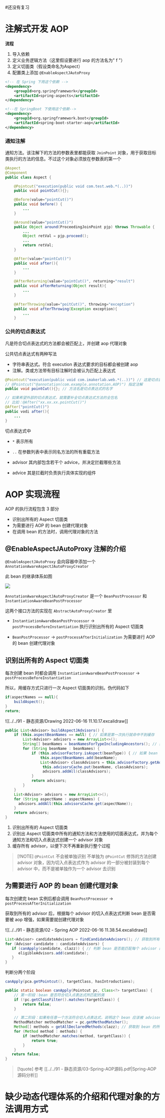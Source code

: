#还没有复习 

# 注解式开发 AOP

**流程**

1.  导入依赖
2. 定义业务逻辑方法（这里假设要进行 aop 的方法名为" f "）
3. 定义切面类（假设类命名为Aspect）
4. 配置类上添加 `@EnableAspectJAutoProxy`

```xml
<!-- 在 Spring 下用这个依赖 -->
<dependency>
	<groupId>org.springframework</groupId>
    <artifactId>spring-aspects</artifactId>
</dependency>

<!--在 SpringBoot 下使用这个依赖-->
<dependency>
    <groupId>org.springframework.boot</groupId>
    <artifactId>spring-boot-starter-aop</artifactId>
</dependency>
```


### 通知注解

通知方法。该注解下的方法的参数表里都能获取 `JoinPoint` 对象，用于获取目标类执行的方法的信息。不过这个对象必须放在参数表的第一个

```java
@Aspect
@Component
public class Aspect {

	@Pointcut("execution(public void com.test.web.*(..))")  
	public void pointCut(){};  

    @Before(value="pointCut()")
    public void before() {
        ...
    }

    @Around(value="pointCut()")
    public Object around(ProceedingJoinPoint pjp) throws Throwable {
        ...
        Object retVal = pjp.proceed();
        ...
        return retVal;
    }

	@After(value="pointCut()")
	public void after(){
		...
	}

	@AfterReturning(value="pointCut()", returning="result")
	public void afterReturning(Object result){
	    ...
	}
	
	@AfterThrowing(value="poitCut()", throwing="exception")
	public void afterThrowing(Exception exception){
	    ...
	}
```



### 公共的切点表达式

凡是符合切点表达式的方法都会被匹配上，并创建 aop 代理对象

公共切点表达式有两种写法
- 字符串表达式。符合 execution 表达式要求的目标都会被创建 aop
- 注解。类或方法带有目标注解时会被认为匹配上表达式

```java
@Pointcut("execution(public void com.imakerlab.web.*(..))") // 这是切点表达式的内容
// @Pointcut("@annotation(com.example.annotation.AOP)") 指定注解
public void pointCut(){}; // 方法名是切点表达式的名字

// 如果希望外部的切点表达式，就需要补全切点表达式方法的全包名
// 比如：@After("xx.xx.xx.pointCut()")
@After("pointCut()")  
public vodi after(){  
    ...  
}
```

切点表达式中
- `*` 表示所有
- `..` 在参数列表中表示同名方法的所有重载方法


- advisor 其内部包含若干个 advice，并决定拦截哪些方法
- advice 其是拦截时负责执行具体实现的组件


# AOP 实现流程
AOP 的执行流程包含 3 部分
- 识别出所有的 Aspect 切面类
- 为需要进行 AOP 的 bean 创建代理对象
- 在调用 bean 的方法时，调用代理对象的方法


## @EnableAspectJAutoProxy 注解的介绍

 `@EnableAspectJAutoProxy` 会向容器中添加一个 `AnnotationAwareAspectJAutoProxyCreator`

此 bean 的继承体系如图

![](https://oscimg.oschina.net/oscnet/up-f18d0274c515709c36a20daf1e410222091.png)

`AnnotationAwareAspectJAutoProxyCreator` 是一个 `BeanPostProcessor` 和 `InstantiationAwareBeanPostProcessor`

这两个接口方法的实现在 `AbstractAutoProxyCreator` 里

- `InstantiationAwareBeanPostProcessor` -> `postProcessBeforeInstantiation` 执行识别出所有的 Aspect 切面类

- `BeanPostProcessor` -> `postProcessAfterInitialization` 为需要进行 AOP 的 bean 创建代理对象




## 识别出所有的 Aspect 切面类

每次创建 bean 时都会调用 `InstantiationAwareBeanPostProcessor` -> `postProcessBeforeInstantiation` 

所以，用缓存方式只进行一次 Aspect 切面类的识别。伪代码如下

```java
if(aspectNames == null){
	buildAspect();
}
return;
```

![[../../91 - 静态资源/Drawing 2022-06-16 11.10.17.excalidraw]]

```java
public List<Advisor> buildAspectJAdvisors() {  
	if (this.aspectBeanNames == null) { // 如果是第一次执行就命中不到缓存
		List<Advisor> advisors = new ArrayList<>();  
        String[] beanNames = beanNamesForTypeIncludingAncestors(); // 获取所有 beanName
		for (String beanName : beanNames) {  
			if (this.advisorFactory.isAspect(beanType)) { // 如果 bean 有 @Aspect 就识别它
				this.aspectBeanNames.add(beanName);  
				List<Advisor> classAdvisors = this.advisorFactory.getAdvisors(factory); // 识别出通知方法 method/advice 和切入表达式，并封装两者到一个 advisors 里（一个 Aspect 切面类可以有多个 通知方法）
				 this.advisorsCache.put(beanName, classAdvisors);    
				 advisors.addAll(classAdvisors);  
			}
			return advisors;  
		}  
	} 
	List<Advisor> advisors = new ArrayList<>();  
	for (String aspectName : aspectNames) {  
      advisors.addAll(this.advisorsCache.get(aspectName)); 
	}
	return advisors;  
}
```

1. 识别出所有的 Aspect 切面类
2. 识别出 Aspect 切面类中所有的通知方法和方法使用的切面表达式，并为每个通知方法和切入点表达式创建一个 advisor 对象
3. 缓存所有 advisor，以便下次不再重新执行整个过程



> [!NOTE] `@PointCut` 不会被单独识别
> 不单独为 `@PointCut` 修饰的方法创建 advisor 对象，因为切入点表达式作为 advisor 的一部分被封装到每个 advisor 中，而不是被单独作为一个 advisor 去识别


##  为需要进行 AOP 的 bean 创建代理对象

每次创建完 bean 实例后都会调用 `BeanPostProcessor` -> `postProcessAfterInitialization` 

获取到所有的 advisor 后，根据每个 advisor 的切入点表达式判断 bean 是否需要被 aop 增强，如果需要就创建代理对象

![[../../91 - 静态资源/02 - Spring AOP 2022-06-16 11.38.54.excalidraw]]

```java
List<Advisor> candidateAdvisors = findCandidateAdvisors(); // 获取到所有的 advisor
for (Advisor candidate : candidateAdvisors) {  
   if (canApply(candidate, clazz)) { // 判断 bean 是否能匹配每个 advisor 的切入点表达式
      eligibleAdvisors.add(candidate);  
   }  
}
```

判断分两个阶段

```java
canApply(pca.getPointcut(), targetClass, hasIntroductions);
```

```java
public static boolean canApply(Pointcut pc, Class<?> targetClass) {  
	// 第一阶段：bean 是否符合切入点表达式所匹配的类
	if (!pc.getClassFilter().matches(targetClass)) {  
	    return false;  
	}  

	// 第二阶段：如果有任意一个方法符合切入点表达式，说明这个 bean 应该被 advisor 增强 
	MethodMatcher methodMatcher = pc.getMethodMatcher();
	Method[] methods = getAllDeclaredMethods(clazz); // 获取到 bean 的所有方法
    for (Method method : methods) {  
        if (methodMatcher.matches(method, targetClass)) {
	        return true;  
	    }  
    } 
   return false;
}
```


> [!quote] 参考
> [[../../91 - 静态资源/03-Spring-AOP源码.pdf|Spring-AOP 源码分析]]


# 缺少动态代理体系的介绍和代理对象的方法调用方式